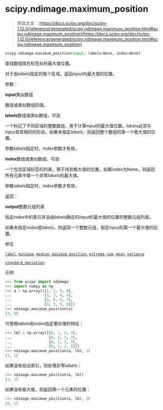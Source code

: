 # scipy.ndimage.maximum_position

> 原始文本：[https://docs.scipy.org/doc/scipy-1.12.0/reference/generated/scipy.ndimage.maximum_position.html#scipy.ndimage.maximum_position](https://docs.scipy.org/doc/scipy-1.12.0/reference/generated/scipy.ndimage.maximum_position.html#scipy.ndimage.maximum_position)

```py
scipy.ndimage.maximum_position(input, labels=None, index=None)
```

查找数组值在标签处的最大值位置。

对于由*labels*指定的每个区域，返回*input*内最大值的位置。

参数：

**input**类似数组

数组或类似数组的值。

**labels**数组或类似数组，可选

一个标记了不同区域的整数数组，用于计算*input*的最大值位置。*labels*必须与*input*具有相同的形状。如果未指定*labels*，则返回整个数组的第一个极大值的位置。

参数*labels*指定时，*index*参数才有效。

**index**数组或类似数组，可选

一个包含区域标签的列表，用于找到极大值的位置。如果*index*为None，则返回所有元素中第一个非零*labels*的最大值。

参数*labels*指定时，*index*参数才有效。

返回：

**output**整数元组列表

指定*index*中的索引并且由*labels*确定的*input*的最大值的位置的整数元组列表。

如果未指定*index*或*labels*，则返回一个整数元组，指定*input*的第一个最大值的位置。

参见

[`label`](https://docs.scipy.org/doc/scipy-1.12.0/reference/generated/scipy.ndimage.label.html#scipy.ndimage.label "scipy.ndimage.label"), [`minimum`](https://docs.scipy.org/doc/scipy-1.12.0/reference/generated/scipy.ndimage.minimum.html#scipy.ndimage.minimum "scipy.ndimage.minimum"), [`median`](https://docs.scipy.org/doc/scipy-1.12.0/reference/generated/scipy.ndimage.median.html#scipy.ndimage.median "scipy.ndimage.median"), [`maximum_position`](https://docs.scipy.org/doc/scipy-1.12.0/reference/generated/scipy.ndimage.maximum_position.html#scipy.ndimage.maximum_position "scipy.ndimage.maximum_position"), [`extrema`](https://docs.scipy.org/doc/scipy-1.12.0/reference/generated/scipy.ndimage.extrema.html#scipy.ndimage.extrema "scipy.ndimage.extrema"), [`sum`](https://docs.python.org/3/library/functions.html#sum "(in Python v3.12)"), [`mean`](https://docs.scipy.org/doc/scipy-1.12.0/reference/generated/scipy.ndimage.mean.html#scipy.ndimage.mean "scipy.ndimage.mean"), [`variance`](https://docs.scipy.org/doc/scipy-1.12.0/reference/generated/scipy.ndimage.variance.html#scipy.ndimage.variance "scipy.ndimage.variance")

[`standard_deviation`](https://docs.scipy.org/doc/scipy-1.12.0/reference/generated/scipy.ndimage.standard_deviation.html#scipy.ndimage.standard_deviation "scipy.ndimage.standard_deviation")

示例

```py
>>> from scipy import ndimage
>>> import numpy as np
>>> a = np.array([[1, 2, 0, 0],
...               [5, 3, 0, 4],
...               [0, 0, 0, 7],
...               [9, 3, 0, 0]])
>>> ndimage.maximum_position(a)
(3, 0) 
```

可使用*labels*和*index*指定要处理的特征：

```py
>>> lbl = np.array([[0, 1, 2, 3],
...                 [0, 1, 2, 3],
...                 [0, 1, 2, 3],
...                 [0, 1, 2, 3]])
>>> ndimage.maximum_position(a, lbl, 1)
(1, 1) 
```

如果没有给出索引，则处理非零*labels*：

```py
>>> ndimage.maximum_position(a, lbl)
(2, 3) 
```

如果没有极大值，则返回第一个元素的位置：

```py
>>> ndimage.maximum_position(a, lbl, 2)
(0, 2) 
```
